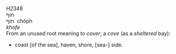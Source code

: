 H2348  
חוף  
חוֹף ‎ chôph  
*khofe*  
From an unused root meaning to *cover*; a *cove* (as a *sheltered* bay):
- coast \[of the sea\], haven, shore, \[sea-\] side.  
